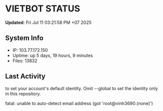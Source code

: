 # VIETBOT STATUS
**Updated**: Fri Jul 11 03:21:58 PM +07 2025

## System Info
- IP: 103.77.172.150
- Uptime: up 5 days, 19 hours, 9 minutes
- Files: 13832

## Last Activity

to set your account's default identity.
Omit --global to set the identity only in this repository.

fatal: unable to auto-detect email address (got 'root@vinh3690.(none)')
